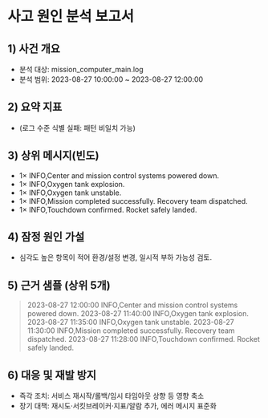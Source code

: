 # 사고 원인 분석 보고서

## 1) 사건 개요
- 분석 대상: mission_computer_main.log
- 분석 범위: 2023-08-27 10:00:00 ~ 2023-08-27 12:00:00

## 2) 요약 지표
- (로그 수준 식별 실패: 패턴 비일치 가능)

## 3) 상위 메시지(빈도)
- 1× INFO,Center and mission control systems powered down.
- 1× INFO,Oxygen tank explosion.
- 1× INFO,Oxygen tank unstable.
- 1× INFO,Mission completed successfully. Recovery team dispatched.
- 1× INFO,Touchdown confirmed. Rocket safely landed.

## 4) 잠정 원인 가설
- 심각도 높은 항목이 적어 환경/설정 변경, 일시적 부하 가능성 검토.

## 5) 근거 샘플 (상위 5개)
> 2023-08-27 12:00:00 INFO,Center and mission control systems powered down.
> 2023-08-27 11:40:00 INFO,Oxygen tank explosion.
> 2023-08-27 11:35:00 INFO,Oxygen tank unstable.
> 2023-08-27 11:30:00 INFO,Mission completed successfully. Recovery team dispatched.
> 2023-08-27 11:28:00 INFO,Touchdown confirmed. Rocket safely landed.

## 6) 대응 및 재발 방지
- 즉각 조치: 서비스 재시작/롤백/임시 타임아웃 상향 등 영향 축소
- 장기 대책: 재시도·서킷브레이커·지표/알람 추가, 에러 메시지 표준화
